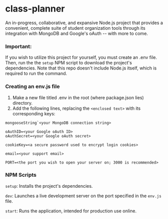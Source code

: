 # class-planner
An in-progress, collaborative, and expansive Node.js project that provides a convenient, complete suite of student organization tools through its integration with MongoDB and Google's oAuth -- with more to come.

### Important:
If you wish to utilize this project for yourself, you must create an .env file.
Then, run the the `setup` NPM script to download the project's dependencies.
Note that this repo doesn't include Node.js itself, which is required to run the command.

### Creating an env.js file
1. Make a new file titled .env in the root (where package.json lies) directory.
2. Add the following lines, replacing the `<enclosed text>` with its corresponding keys:
```
mongooseString`<your MongoDB connection string>

oAuthID=<your Google oAuth ID>
oAuthSecret=<your Google oAuth secret>

cookieKey=<a secure password used to encrypt login cookies>

email=<your support email>

PORT=<the port you wish to open your server on; 3000 is recommended>
```
### NPM Scripts
`setup`: Installs the project's dependencies.

`dev`: Launches a live development server on the port specified in the `env.js` file.

`start`: Runs the application, intended for production use online.
